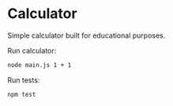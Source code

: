 # Calculator

Simple calculator built for educational purposes.

Run calculator:
```bash
node main.js 1 + 1
```

Run tests:
```bash
npm test
```
